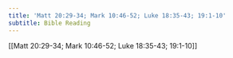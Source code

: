 ```yaml
---
title: 'Matt 20:29-34; Mark 10:46-52; Luke 18:35-43; 19:1-10'
subtitle: Bible Reading
---
```


[[Matt 20:29-34; Mark 10:46-52; Luke 18:35-43; 19:1-10]]